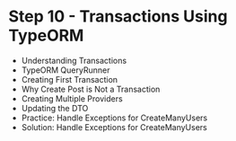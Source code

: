 # Step 10 - Transactions Using TypeORM

- Understanding Transactions
- TypeORM QueryRunner
- Creating First Transaction
- Why Create Post is Not a Transaction
- Creating Multiple Providers
- Updating the DTO
- Practice: Handle Exceptions for CreateManyUsers
- Solution: Handle Exceptions for CreateManyUsers